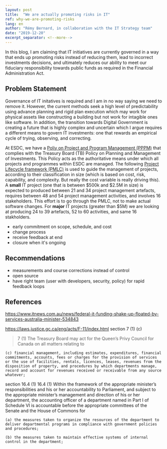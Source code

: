 ```yaml
---
layout: post
title:  "We are actually promoting risks in IT"
ref: why-we-are-promoting-risks
lang: en
author: "Rémy Bernard, in collaboration with the IT Strategy team"
date: "2019-12-20"
excerpt_separator: <!--more-->
---
```

In this blog, I am claiming that IT initiatives are currently governed in a way that ends up promoting risks instead of reducing them, lead to incorrect investments decisions, and ultimately reduces our ability to meet our fiduciary responsibility towards public funds as required in the Financial Administration Act.
<!--more-->

## Problem Statement

Governance of IT initatives is required and I am in no way saying we need to remove it. However, the current methods seek a high level of predictability using advance planning and rigid plan execution which may work for physical assets like constructing a building but not work for intagible ones like software. In addition, the transition towards Digital Government is creating a future that is highly complex and uncertain which I argue requires a different means to govern IT investments: one that rewards an empirical cycle of trying, observing, and correcting.

At ESDC, we have a [Poliy on Project and Program Management (PPPM)](https://gpp-ppm.service.gc.ca/sites/pwa/ESDCKnowledgeRepository/All%20Documents/2-01PL-182E-Project%20and%20Programme%20Management%20Policy%20on-withBanner-v1.0.pdf) that complies with the Treasury Board (TB) Policy on Planning and Management of Investments. This Policy acts as the authoritative means under which all projects and programmes within ESDC are managed. The following [Project Lifecycle framework (PMLC)](https://gpp-ppm.service.gc.ca/sites/pwa/ESDCKnowledgeRepository/All%20Documents/02-05G-271E-ProjectLifeCycle-v4.0.pdf) is used to guide the management of projects, according to their classification in size (which is based on cost, risk, capability, and complexity. But really the cost variable is really driving this). A **small** IT project (one that is between $500k and $2.5M in size) is expected to produced between 21 and 34 project management artefacts, requires between 48 and 54 project management activities, and involves 16 stakeholders. This effort is to go through the PMLC, not to make actual software changes. For **major** IT projects (greater than $5M) we are looking at producing 24 to 39 artefacts, 52 to 60 activities, and same 16 stakholders.

- early commitment on scope, schedule, and cost
- change process
- receive feedback at end
- closure when it's ongoing

## Recommendations

- measurements and course corrections instead of control
- open source
- have right team (user with developers, security, policy) for rapid feedback loops

## References

https://www.itnews.com.au/news/federal-it-funding-shake-up-floated-by-services-australia-minister-534843

https://laws.justice.gc.ca/eng/acts/F-11/index.html
section 7 (1) (c)
> 7 (1) The Treasury Board may act for the Queen’s Privy Council for Canada on all matters relating to

    (c) financial management, including estimates, expenditures, financial commitments, accounts, fees or charges for the provision of services or the use of facilities, rentals, licences, leases, revenues from the disposition of property, and procedures by which departments manage, record and account for revenues received or receivable from any source whatever;

section 16.4 (1)
16.4 (1) Within the framework of the appropriate minister’s responsibilities and his or her accountability to Parliament, and subject to the appropriate minister’s management and direction of his or her department, the accounting officer of a department named in Part I of Schedule VI is accountable before the appropriate committees of the Senate and the House of Commons for

    (a) the measures taken to organize the resources of the department to deliver departmental programs in compliance with government policies and procedures;

    (b) the measures taken to maintain effective systems of internal control in the department;
